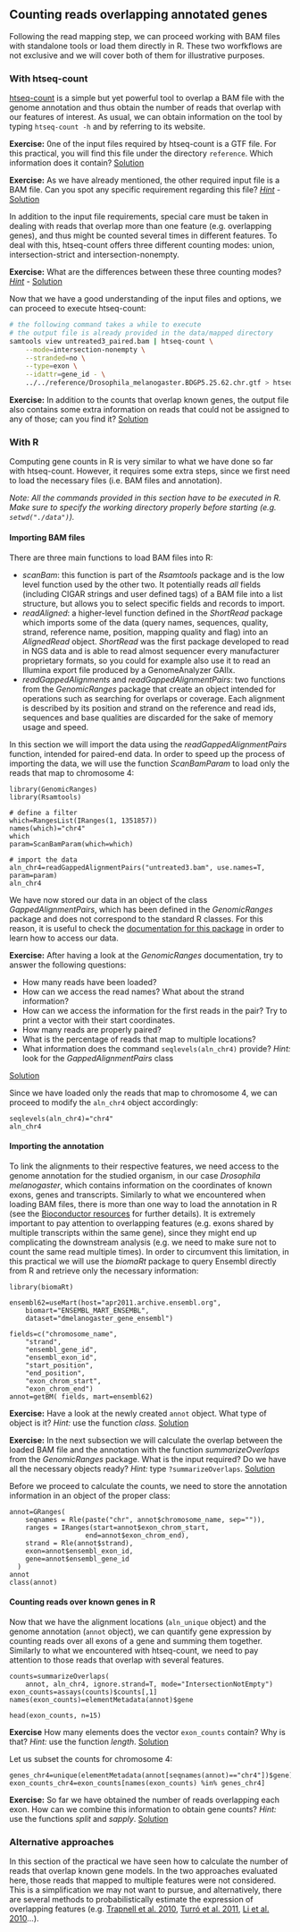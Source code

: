 ## Counting reads overlapping annotated genes
Following the read mapping step, we can proceed working with BAM files with standalone tools or load them directly in R. These two worfkflows are not exclusive and we will cover both of them for illustrative purposes.

### With htseq-count
[htseq-count](http://www-huber.embl.de/users/anders/HTSeq/doc/count.html) is a simple but yet powerful tool to overlap a BAM file with the genome annotation and thus obtain the number of reads that overlap with our features of interest. As usual, we can obtain information on the tool by typing `htseq-count -h` and by referring to its website. 

**Exercise:** 0ne of the input files required by htseq-count is a GTF file. For this practical, you will find this file under the directory `reference`. Which information does it contain?
[Solution](https://github.com/mgonzalezporta/TeachingMaterial/blob/master/solutions/_counting_ex1.md)

**Exercise:** As we have already mentioned, the other required input file is a BAM file. Can you spot any specific requirement regarding this file?
[*Hint*](http://www-huber.embl.de/users/anders/HTSeq/doc/count.html) - 
[Solution](https://github.com/mgonzalezporta/TeachingMaterial/blob/master/solutions/_counting_ex2.md)

In addition to the input file requirements, special care must be taken in dealing with reads that overlap more than one feature (e.g. overlapping genes), and thus might be counted several times in different features. To deal with this, htseq-count offers three different counting modes: union, intersection-strict and intersection-nonempty.

**Exercise:** What are the differences between these three counting modes?
[*Hint*](http://www-huber.embl.de/users/anders/HTSeq/doc/count.html) - 
[Solution](https://github.com/mgonzalezporta/TeachingMaterial/blob/master/solutions/_counting_ex3.md)

Now that we have a good understanding of the input files and options, we can proceed to execute htseq-count:

```bash
# the following command takes a while to execute
# the output file is already provided in the data/mapped directory
samtools view untreated3_paired.bam | htseq-count \
    --mode=intersection-nonempty \
    --stranded=no \
    --type=exon \
    --idattr=gene_id - \
    ../../reference/Drosophila_melanogaster.BDGP5.25.62.chr.gtf > htseq_count.out
```

**Exercise:** In addition to the counts that overlap known genes, the output file also contains some extra information on reads that could not be assigned to any of those; can you find it?
[Solution](https://github.com/mgonzalezporta/TeachingMaterial/blob/master/solutions/_counting_ex4.md)

### With R
Computing gene counts in R is very similar to what we have done so far with htseq-count. However, it requires some extra steps, since we first need to load the necessary files (i.e. BAM files and annotation).

*Note: All the commands provided in this section have to be executed in R. Make sure to specify the working directory properly before starting (e.g. `setwd("./data")`).*

#### Importing BAM files
There are three main functions to load BAM files into R:

* *scanBam*: this function is part of the *Rsamtools* package and is the low level function used by the other two. It potentially reads *all* fields (including CIGAR strings and user defined tags) of a BAM file into a list structure, but allows you to select specific fields and records to import.
* *readAligned*: a higher-level function defined in the *ShortRead* package which imports some of the data (query names, sequences, quality, strand, reference name, position, mapping quality and flag) into an *AlignedRead* object. *ShortRead* was the first package developed to read in NGS data and is able to read almost sequencer every manufacturer proprietary formats, so you could for example also use it to read an Illumina export file produced by a GenomeAnalyzer GAIIx.
* *readGappedAlignments* and *readGappedAlignmentPairs*: two functions from the *GenomicRanges* package that create an object intended for operations such as searching for overlaps or coverage. Each alignment is described by its position and strand on the reference and read ids, sequences and base qualities are discarded for the sake of memory usage and speed.

In this section we will import the data using the *readGappedAlignmentPairs* function, intended for paired-end data. In order to speed up the process of importing the data, we will use the function *ScanBamParam* to load only the reads that map to chromosome 4: 

```rconsole
library(GenomicRanges)
library(Rsamtools) 

# define a filter
which=RangesList(IRanges(1, 1351857)) 
names(which)="chr4"
which
param=ScanBamParam(which=which)

# import the data
aln_chr4=readGappedAlignmentPairs("untreated3.bam", use.names=T, param=param)
aln_chr4
```

We have now stored our data in an object of the class *GappedAlignmentPairs*, which has been defined in the *GenomicRanges* package and does not correspond to the standard R classes. For this reason, it is useful to check the [documentation for this package](http://www.bioconductor.org/packages/release/bioc/manuals/GenomicRanges/man/GenomicRanges.pdf) in order to learn how to access our data.

**Exercise:** After having a look at the *GenomicRanges* documentation, try to answer the following questions:

* How many reads have been loaded?
* How can we access the read names? What about the strand information?
* How can we access the information for the first reads in the pair? Try to print a vector with their start coordinates.
* How many reads are properly paired?
* What is the percentage of reads that map to multiple locations?
* What information does the command `seqlevels(aln_chr4)` provide?
  *Hint:* look for the *GappedAlignmentPairs* class

[Solution](https://github.com/mgonzalezporta/TeachingMaterial/blob/master/solutions/_counting_ex5.md)

Since we have loaded only the reads that map to chromosome 4, we can proceed to modify the `aln_chr4` object accordingly:

```rconsole
seqlevels(aln_chr4)="chr4"
aln_chr4
```

#### Importing the annotation
To link the alignments to their respective features, we need access to the genome annotation for the studied organism, in our case *Drosophila melanogaster*, which contains information on the coordinates of known exons, genes and transcripts. Similarly to what we encountered when loading BAM files, there is more than one way to load the annotation in R (see the [Bioconductor resources](http://www.bioconductor.org/help/course-materials/) for further details). It is extremely important to pay attention to overlapping features (e.g. exons shared by multiple transcripts within the same gene), since they might end up complicating the downstream analysis (e.g. we need to make sure not to count the same read multiple times). In order to circumvent this limitation, in this practical we will use the *biomaRt* package to query Ensembl directly from R and retrieve only the necessary information:

```rconsole
library(biomaRt)

ensembl62=useMart(host="apr2011.archive.ensembl.org", 
    biomart="ENSEMBL_MART_ENSEMBL",
    dataset="dmelanogaster_gene_ensembl")

fields=c("chromosome_name", 
    "strand", 
    "ensembl_gene_id", 
    "ensembl_exon_id", 
    "start_position", 
    "end_position", 
    "exon_chrom_start", 
    "exon_chrom_end")
annot=getBM( fields, mart=ensembl62)
```

**Exercise:** Have a look at the newly created `annot` object. What type of object is it?
*Hint:* use the function *class*.
[Solution](https://github.com/mgonzalezporta/TeachingMaterial/blob/master/solutions/_counting_ex6.md)

**Exercise:** In the next subsection we will calculate the overlap between the loaded BAM file and the annotation with the function *summarizeOverlaps* from the *GenomicRanges* package. What is the input required? Do we have all the necessary objects ready?
*Hint:* type `?summarizeOverlaps`.
[Solution](https://github.com/mgonzalezporta/TeachingMaterial/blob/master/solutions/_counting_ex7.md)

Before we proceed to calculate the counts, we need to store the annotation information in an object of the proper class:

```rconsole
annot=GRanges(
    seqnames = Rle(paste("chr", annot$chromosome_name, sep="")),
    ranges = IRanges(start=annot$exon_chrom_start, 
                   end=annot$exon_chrom_end), 
    strand = Rle(annot$strand), 
    exon=annot$ensembl_exon_id, 
    gene=annot$ensembl_gene_id
  )
annot
class(annot)
```

#### Counting reads over known genes in R
Now that we have the alignment locations (`aln_unique` object) and the genome annotation (`annot` object), we can quantify gene expression by counting reads over all exons of a gene and summing them together. Similarly to what we encountered with htseq-count, we need to pay attention to those reads that overlap with several features.

```rconsole
counts=summarizeOverlaps(
    annot, aln_chr4, ignore.strand=T, mode="IntersectionNotEmpty")
exon_counts=assays(counts)$counts[,1]
names(exon_counts)=elementMetadata(annot)$gene

head(exon_counts, n=15)
```

**Exercise** How many elements does the vector `exon_counts` contain? Why is that? *Hint:* use the function *length*.
[Solution](https://github.com/mgonzalezporta/TeachingMaterial/blob/master/solutions/_counting_ex8.md)

Let us subset the counts for chromosome 4:

```rconsole
genes_chr4=unique(elementMetadata(annot[seqnames(annot)=="chr4"])$gene)
exon_counts_chr4=exon_counts[names(exon_counts) %in% genes_chr4]
```

**Exercise:** So far we have obtained the number of reads overlapping each exon. How can we combine this information to obtain gene counts?
*Hint:* use the functions *split* and *sapply*.
[Solution](https://github.com/mgonzalezporta/TeachingMaterial/blob/master/solutions/_counting_ex9.md)

### Alternative approaches
In this section of the practical we have seen how to calculate the number of reads that overlap known gene models. In the two approaches evaluated here, those reads that mapped to multiple features were not considered. This is a simplification we may not want to pursue, and alternatively, there are several methods to probabilistically estimate the expression of overlapping features (e.g. [Trapnell et al. 2010](http://www.nature.com/nbt/journal/v28/n5/abs/nbt.1621.html), [Turró et al. 2011](http://genomebiology.com/content/12/2/R13), [Li et al. 2010](http://bioinformatics.oxfordjournals.org/content/26/4/493.long)...).


